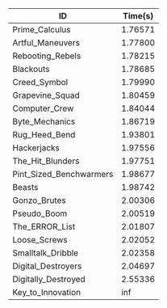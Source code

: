 |ID|Time(s)|
|-|-|
|Prime_Calculus|1.76571|
|Artful_Maneuvers|1.77800|
|Rebooting_Rebels|1.78215|
|Blackouts|1.78685|
|Creed_Symbol|1.79990|
|Grapevine_Squad|1.80459|
|Computer_Crew|1.84044|
|Byte_Mechanics|1.86719|
|Rug_Heed_Bend|1.93801|
|Hackerjacks|1.97556|
|The_Hit_Blunders|1.97751|
|Pint_Sized_Benchwarmers|1.98677|
|Beasts|1.98742|
|Gonzo_Brutes|2.00306|
|Pseudo_Boom|2.00519|
|The_ERROR_List|2.01807|
|Loose_Screws|2.02052|
|Smalltalk_Dribble|2.02358|
|Digital_Destroyers|2.04697|
|Digitally_Destroyed|2.55336|
|Key_to_Innovation|inf|

